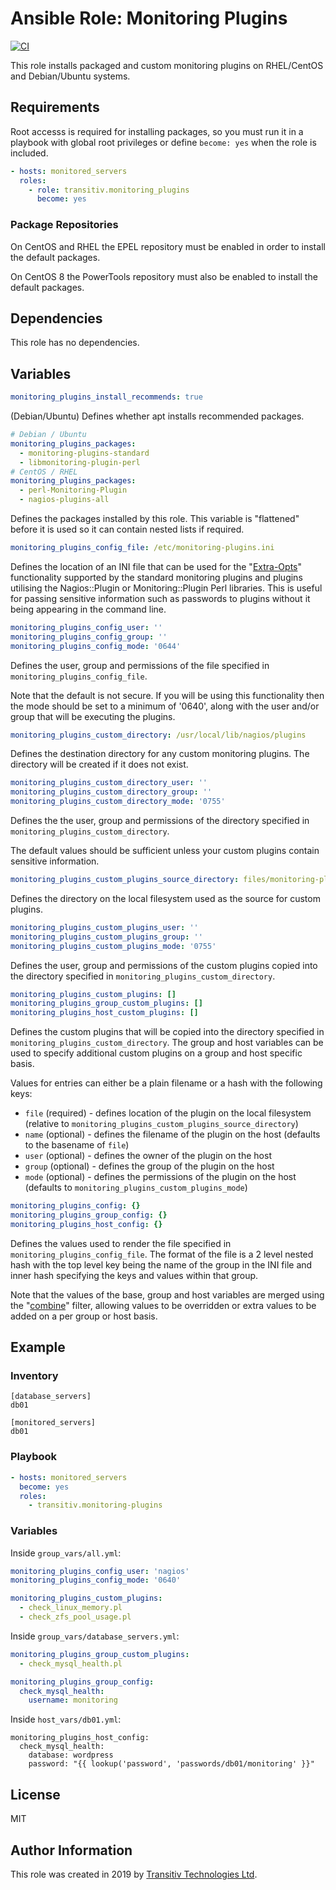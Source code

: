 # Ansible Role: Monitoring Plugins

[![CI](https://github.com/transitiv/ansible-role-monitoring-plugins/workflows/CI/badge.svg?event=push)](https://github.com/transitiv/ansible-role-monitoring-plugins/actions?query=workflow%3ACI)

This role installs packaged and custom monitoring plugins on RHEL/CentOS and
Debian/Ubuntu systems.

## Requirements

Root accesss is required for installing packages, so you must run it in a
playbook with global root privileges or define `become: yes` when the role is
included.

```yaml
- hosts: monitored_servers
  roles:
    - role: transitiv.monitoring_plugins
      become: yes
```

### Package Repositories

On CentOS and RHEL the EPEL repository must be enabled in order to install the
default packages.

On CentOS 8 the PowerTools repository must also be enabled to install the
default packages.

## Dependencies

This role has no dependencies.

## Variables

```yaml
monitoring_plugins_install_recommends: true
```

(Debian/Ubuntu) Defines whether apt installs recommended packages.

```yaml
# Debian / Ubuntu
monitoring_plugins_packages:
  - monitoring-plugins-standard
  - libmonitoring-plugin-perl
# CentOS / RHEL
monitoring_plugins_packages:
  - perl-Monitoring-Plugin
  - nagios-plugins-all
```

Defines the packages installed by this role. This variable is "flattened"
before it is used so it can contain nested lists if required.

```yaml
monitoring_plugins_config_file: /etc/monitoring-plugins.ini
```

Defines the location of an INI file that can be used for the
"[Extra-Opts](https://www.monitoring-plugins.org/doc/extra-opts.html)"
functionality supported by the standard monitoring plugins and plugins
utilising the Nagios::Plugin or Monitoring::Plugin Perl libraries. This is
useful for passing sensitive information such as passwords to plugins without
it being appearing in the command line.

```yaml
monitoring_plugins_config_user: ''
monitoring_plugins_config_group: ''
monitoring_plugins_config_mode: '0644'
```

Defines the user, group and permissions of the file specified in
`monitoring_plugins_config_file`.

Note that the default is not secure. If you will be using this functionality
then the mode should be set to a minimum of '0640', along with the user and/or
group that will be executing the plugins.

```yaml
monitoring_plugins_custom_directory: /usr/local/lib/nagios/plugins
```

Defines the destination directory for any custom monitoring plugins. The
directory will be created if it does not exist.

```yaml
monitoring_plugins_custom_directory_user: ''
monitoring_plugins_custom_directory_group: ''
monitoring_plugins_custom_directory_mode: '0755'
```

Defines the the user, group and permissions of the directory specified in
`monitoring_plugins_custom_directory`.

The default values should be sufficient unless your custom plugins contain
sensitive information.

```yaml
monitoring_plugins_custom_plugins_source_directory: files/monitoring-plugins
```

Defines the directory on the local filesystem used as the source for custom
plugins.


```yaml
monitoring_plugins_custom_plugins_user: ''
monitoring_plugins_custom_plugins_group: ''
monitoring_plugins_custom_plugins_mode: '0755'
```

Defines the user, group and permissions of the custom plugins copied into the
directory specified in `monitoring_plugins_custom_directory`.

```yaml
monitoring_plugins_custom_plugins: []
monitoring_plugins_group_custom_plugins: []
monitoring_plugins_host_custom_plugins: []
```

Defines the custom plugins that will be copied into the directory specified in
`monitoring_plugins_custom_directory`. The group and host variables can be used
to specify additional custom plugins on a group and host specific basis.

Values for entries can either be a plain filename or a hash with the following keys:

* `file` (required) - defines location of the plugin on the local filesystem (relative to `monitoring_plugins_custom_plugins_source_directory`)
* `name` (optional) - defines the filename of the plugin on the host (defaults to the basename of `file`)
* `user` (optional) - defines the owner of the plugin on the host
* `group` (optional) - defines the group of the plugin on the host
* `mode` (optional) - defines the permissions of the plugin on the host (defaults to `monitoring_plugins_custom_plugins_mode`)

```yaml
monitoring_plugins_config: {}
monitoring_plugins_group_config: {}
monitoring_plugins_host_config: {}
```

Defines the values used to render the file specified in
`monitoring_plugins_config_file`. The format of the file is a 2 level nested
hash with the top level key being the name of the group in the INI file and
inner hash specifying the keys and values within that group.

Note that the values of the base, group and host variables are merged using the
"[combine](https://docs.ansible.com/ansible/latest/user_guide/playbooks_filters.html#combining-hashes-dictionaries)"
filter, allowing values to be overridden or extra values to be added on a per
group or host basis.


## Example

### Inventory

```
[database_servers]
db01

[monitored_servers]
db01
```

### Playbook

```yaml
- hosts: monitored_servers
  become: yes
  roles:
    - transitiv.monitoring-plugins
```

### Variables

Inside `group_vars/all.yml`:

```yaml
monitoring_plugins_config_user: 'nagios'
monitoring_plugins_config_mode: '0640'

monitoring_plugins_custom_plugins:
  - check_linux_memory.pl
  - check_zfs_pool_usage.pl
```

Inside `group_vars/database_servers.yml`:

```yaml
monitoring_plugins_group_custom_plugins:
  - check_mysql_health.pl

monitoring_plugins_group_config:
  check_mysql_health:
    username: monitoring
```

Inside `host_vars/db01.yml`:

```
monitoring_plugins_host_config:
  check_mysql_health:
    database: wordpress
    password: "{{ lookup('password', 'passwords/db01/monitoring' }}"
```

## License

MIT

## Author Information

This role was created in 2019 by [Transitiv Technologies
Ltd](https://www.transitiv.co.uk).
